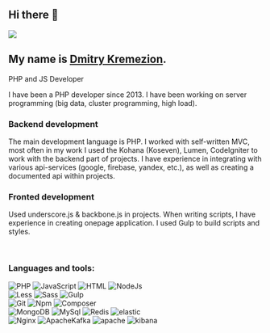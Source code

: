 ## Hi there 👋

![](https://visitor-badge.glitch.me/badge?page_id=shiroorg.teh.prof)

## My name is [Dmitry Kremezion](https://shiroorg.ru).

PHP and JS Developer

I have been a PHP developer since 2013. I have been working on server programming (big data, cluster programming, high load). 

### Backend development
The main development language is PHP. I worked with self-written MVC, most often in my work I used the Kohana (Koseven), Lumen, CodeIgniter  to work with the backend part of projects. I have experience in integrating with various api-services (google, firebase, yandex, etc.), as well as creating a documented api within projects.

### Fronted development
Used underscore.js & backbone.js in projects. When writing scripts, I have experience in creating onepage application. I used Gulp to build scripts and styles.

<br />

### Languages and tools:
<p>
  <img alt="PHP" src="https://img.shields.io/badge/-PHP-b5b6b8?style=flat-square&logo=php&logoColor=black&color=lightgrey" /> 
  <img alt="JavaScript" src="https://img.shields.io/badge/-JavaScript-b5b6b8?style=flat-square&logo=javascript&logoColor=black&color=lightgrey" /> 
  <img alt="HTML" src="https://img.shields.io/badge/-HTML5-b5b6b8?style=flat-square&logo=html5&logoColor=black&color=lightgrey" /> 
  <img alt="NodeJs" src="https://img.shields.io/badge/-Nodejs-b5b6b8?style=flat-square&logo=node.js&logoColor=black&color=lightgrey" /> 
<br/>
  <img alt="Less" src="https://img.shields.io/badge/-Less-b5b6b8?style=flat-square&logo=less&logoColor=black&color=db7092" /> 
  <img alt="Sass" src="https://img.shields.io/badge/-Sass-b5b6b8?style=flat-square&logo=sass&logoColor=black&color=db7092" /> 
  <img alt="Gulp" src="https://img.shields.io/badge/-Gulp-b5b6b8?style=flat-square&logo=gulp&logoColor=black&color=db7092" /> 
<br/>

[//]: # (  <img alt="React" src="https://img.shields.io/badge/-React-b5b6b8?style=flat-square&logo=react&logoColor=black&color=45b8d8" /> )
  
  <img alt="Git" src="https://img.shields.io/badge/-Git-b5b6b8?style=flat-square&logo=git&logoColor=black&color=45b8d8" /> 
  <img alt="Npm" src="https://img.shields.io/badge/-NPM-b5b6b8?style=flat-square&logo=npm&logoColor=black&color=45b8d8" /> 
  <img alt="Composer" src="https://img.shields.io/badge/-Composer-b5b6b8?style=flat-square&logo=composer&logoColor=black&color=45b8d8" /> 
  <br/>

  <img alt="MongoDB" src="https://img.shields.io/badge/-MongoDB-b5b6b8?style=flat-square&logo=mongoDB&logoColor=black&color=5849BE" /> 
  <img alt="MySql" src="https://img.shields.io/badge/-MySql-b5b6b8?style=flat-square&logo=mysql&logoColor=black&color=5849BE" /> 
  <img alt="Redis" src="https://img.shields.io/badge/-Redis-b5b6b8?style=flat-square&logo=redis&logoColor=black&color=5849BE" /> 
  <img alt="elastic" src="https://img.shields.io/badge/-Elastic-b5b6b8?style=flat-square&logo=elastic&logoColor=black&color=5849BE" /> 
  <br/>

  <img alt="Nginx" src="https://img.shields.io/badge/-Nginx-b5b6b8?style=flat-square&logo=nginx&logoColor=black&color=46a2f1" /> 
  <img alt="ApacheKafka" src="https://img.shields.io/badge/-ApacheKafka-b5b6b8?style=flat-square&logo=apachekafka&logoColor=black&color=46a2f1" /> 
  <img alt="apache" src="https://img.shields.io/badge/-Apache-b5b6b8?style=flat-square&logo=apache&logoColor=black&color=46a2f1" /> 
  <img alt="kibana" src="https://img.shields.io/badge/-Kibana-b5b6b8?style=flat-square&logo=kibana&logoColor=black&color=46a2f1" /> 

</p>
